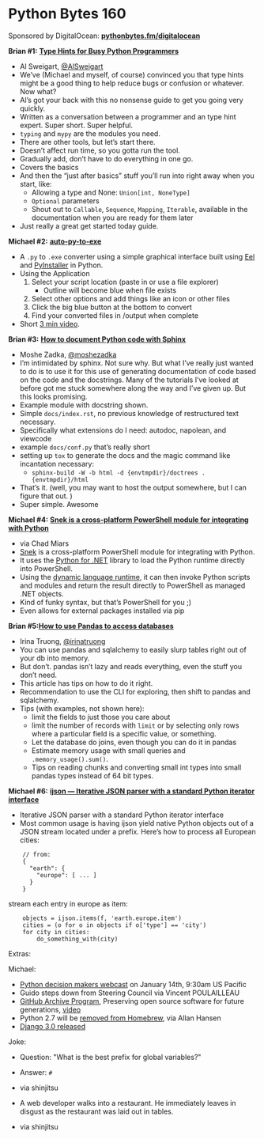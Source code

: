 # Python Bytes 160

Sponsored by DigitalOcean: [**pythonbytes.fm/digitalocean**](http://pythonbytes.fm/digitalocean)

**Brian #1:** [**Type Hints for Busy Python Programmers**](https://inventwithpython.com/blog/2019/11/24/type-hints-for-busy-python-programmers/)

- Al Sweigart, [@AlSweigart](https://twitter.com/AlSweigart)
- We’ve (Michael and myself, of course) convinced you that type hints might be a good thing to help reduce bugs or confusion or whatever. Now what? 
- Al’s got your back with this no nonsense guide to get you going very quickly.
- Written as a conversation between a programmer and an type hint expert. Super short. Super helpful.
- `typing` and `mypy` are the modules you need.
- There are other tools, but let’s start there.
- Doesn’t affect run time, so you gotta run the tool. 
- Gradually add, don’t have to do everything in one go.
- Covers the basics
- And then the “just after basics” stuff you’ll run into right away when you start, like:
	- Allowing a type and None: `Union[int, NoneType]`
	- `Optional` parameters
	- Shout out to `Callable`, `Sequence`, `Mapping`, `Iterable`, available in the documentation when you are ready for them later
- Just really a great get started today guide.

**Michael #2:** [**auto-py-to-exe**](https://pypi.org/project/auto-py-to-exe/)

- A `.py` to `.exe` converter using a simple graphical interface built using [Eel](https://github.com/ChrisKnott/Eel) and [PyInstaller](http://www.pyinstaller.org/) in Python.
- Using the Application
	1. Select your script location (paste in or use a file explorer)
		- Outline will become blue when file exists
	1. Select other options and add things like an icon or other files
	2. Click the big blue button at the bottom to convert
	3. Find your converted files in /output when complete
- Short [3 min video](https://www.youtube.com/watch?v=OZSZHmWSOeM&feature=youtu.be).

**Brian #3:** [**How to document Python code with Sphinx**](https://opensource.com/article/19/11/document-python-sphinx)

- Moshe Zadka, [@moshezadka](https://twitter.com/moshezadka)
- I’m intimidated by sphinx. Not sure why. But what I’ve really just wanted to do is to use it for this use of generating documentation of code based on the code and the docstrings. Many of the tutorials I’ve looked at before got me stuck somewhere along the way and I’ve given up. But this looks promising.
- Example module with docstring shown.
- Simple `docs/index.rst`, no previous knowledge of restructured text necessary.
- Specifically what extensions do I need: autodoc, napolean, and viewcode
- example `docs/conf.py` that’s really short
- setting up `tox` to generate the docs and the magic command like incantation necessary:
	-  `sphinx-build -W -b html -d {envtmpdir}/doctrees . {envtmpdir}/html`
- That’s it. (well, you may want to host the output somewhere, but I can figure that out. )
- Super simple. Awesome

**Michael #4:** [**Snek is a cross-platform PowerShell module for integrating with Python**](https://ironmansoftware.com/snek-integrating-python-in-powershell/)

- via Chad Miars
- [Snek](https://github.com/adamdriscoll/snek) is a cross-platform PowerShell module for integrating with Python. 
- It uses the [Python for .NET](https://github.com/pythonnet/pythonnet) library to load the Python runtime directly into PowerShell. 
- Using the [dynamic language runtime](https://docs.microsoft.com/en-us/dotnet/framework/reflection-and-codedom/dynamic-language-runtime-overview), it can then invoke Python scripts and modules and return the result directly to PowerShell as managed .NET objects.
- Kind of funky syntax, but that’s PowerShell for you ;)
- Even allows for external packages installed via pip

**Brian #5:**[**How to use Pandas to access databases**](https://medium.com/jbennetcodes/how-to-use-pandas-to-access-databases-e4e74e6a329e)

- Irina Truong, [@irinatruong](https://twitter.com/irinatruong)
- You can use pandas and sqlalchemy to easily slurp tables right out of your db into memory.
- But don’t. pandas isn’t lazy and reads everything, even the stuff you don’t need.
- This article has tips on how to do it right.
- Recommendation to use the CLI for exploring, then shift to pandas and sqlalchemy.
- Tips (with examples, not shown here):
	- limit the fields to just those you care about
	- limit the number of records with `limit` or by selecting only rows where a particular field is a specific value, or something.
	- Let the database do joins, even though you can do it in pandas
	- Estimate memory usage with small queries and `.memory_usage().sum()`.
	- Tips on reading chunks and converting small int types into small pandas types instead of 64 bit types.

**Michael #6:** [**ijson — Iterative JSON parser with a standard Python iterator interface**](https://pypi.org/project/ijson/)

- Iterative JSON parser with a standard Python iterator interface
- Most common usage is having ijson yield native Python objects out of a JSON stream located under a prefix. Here’s how to process all European cities:

```
    // from:
    {
      "earth": {
        "europe": [ ... ]
      }
    }
```

stream each entry in europe as item:

```
    objects = ijson.items(f, 'earth.europe.item')
    cities = (o for o in objects if o['type'] == 'city')
    for city in cities:
        do_something_with(city)
```

Extras:

Michael:

- [Python decision makers webcast](https://www.crowdcast.io/e/python-for-decision) on January 14th, 9:30am US Pacific
- Guido steps down from Steering Council via Vincent POULAILLEAU
- [GitHub Archive Program](https://archiveprogram.github.com/), Preserving open source software for future generations, [video](https://www.youtube.com/watch?v=fzI9FNjXQ0o)
- Python 2.7 will be [removed from Homebrew](https://brew.sh/2019/11/27/homebrew-2.2.0/), via Allan Hansen
- [Django 3.0 released](https://docs.djangoproject.com/en/3.0/releases/3.0/)

Joke:

- Question: "What is the best prefix for global variables?"
- Answer: `#` 
- via shinjitsu

- A web developer walks into a restaurant. He immediately leaves in disgust as the restaurant was laid out in tables.
- via shinjitsu

